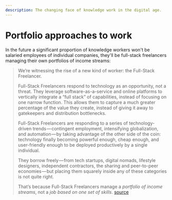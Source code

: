 ```yaml
---
description: The changing face of knowledge work in the digital age.
---
```


# Portfolio approaches to work

In the future a significant proportion of knowledge workers won't be salaried employees of individual companies, they'll be full-stack freelancers managing their own portfolios of income streams: 

> We’re witnessing the rise of a new kind of worker: the Full-Stack Freelancer.
>
> Full-Stack Freelancers respond to technology as an opportunity, not a threat. They leverage software-as-a-service and online platforms to vertically integrate a “full stack” of capabilities, instead of focusing on one narrow function. This allows them to capture a much greater percentage of the value they create, instead of giving it away to gatekeepers and distribution bottlenecks.
>
> Full-Stack Freelancers are responding to a series of technology-driven trends — contingent employment, intensifying globalization, and automation — by taking advantage of the other side of the coin: technology finally becoming powerful enough, cheap enough, and user-friendly enough to be deployed productively by a single individual.
>
> They borrow freely — from tech startups, digital nomads, lifestyle designers, independent contractors, the sharing and peer-to-peer economies — but placing them squarely inside any of these categories is not quite right.
>
> That’s because Full-Stack Freelancers manage a _portfolio of income streams_, not a _job based on one set of skills_. [source](https://praxis.fortelabs.co/the-rise-of-the-full-stack-freelancer-c14a375445d9/)


